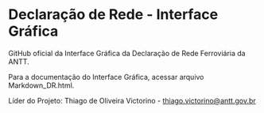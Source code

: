 # Declaração de Rede - Interface Gráfica

GitHub oficial da Interface Gráfica da Declaração de Rede Ferroviária da ANTT.

Para a documentação do Interface Gráfica, acessar arquivo Markdown_DR.html.

Líder do Projeto: Thiago de Oliveira Victorino - thiago.victorino@antt.gov.br
